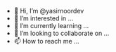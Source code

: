 - 👋 Hi, I’m @yasirnoordev
- 👀 I’m interested in ...
- 🌱 I’m currently learning ...
- 💞️ I’m looking to collaborate on ...
- 📫 How to reach me ...

<!---
yasirnoordev/yasirnoordev is a ✨ special ✨ repository because its `README.md` (this file) appears on your GitHub profile.
You can click the Preview link to take a look at your changes.
--->
